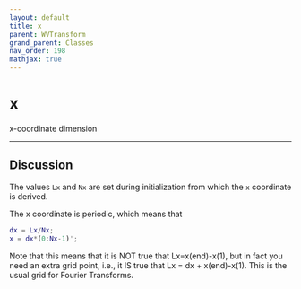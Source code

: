```yaml
---
layout: default
title: x
parent: WVTransform
grand_parent: Classes
nav_order: 198
mathjax: true
---
```


#  x

x-coordinate dimension


---

## Discussion

The values `Lx` and `Nx` are set during initialization from which the `x` coordinate is derived.

The x coordinate is periodic, which means that
```matlab
dx = Lx/Nx;
x = dx*(0:Nx-1)';
```

Note that this means that it is NOT true that Lx=x(end)-x(1), but in fact you need an extra grid point, i.e., it IS true that Lx = dx + x(end)-x(1). This is the usual grid for Fourier Transforms.

